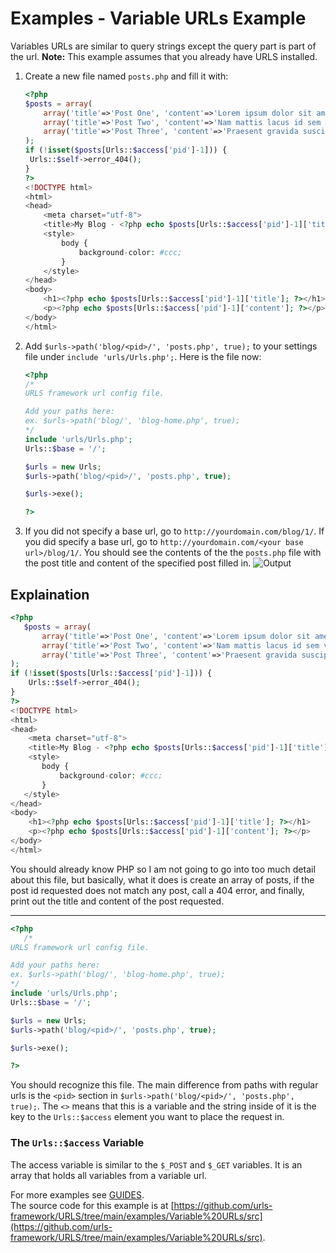 # Examples - Variable URLs Example
Variables URLs are similar to query strings except the query part is part of the url.
**Note:** This example assumes that you already have URLS installed.
1. Create a new file named `posts.php` and fill it with:
   ```PHP
   <?php
   $posts = array(
       array('title'=>'Post One', 'content'=>'Lorem ipsum dolor sit amet, consectetur adipiscing elit. Quisque in scelerisque nibh, et mattis nunc. Aliquam cursus placerat ex in varius. Phasellus urna elit, aliquam nec nulla ac, fringilla blandit justo. Nulla facilisi. Pellentesque non orci non urna venenatis egestas. Quisque gravida mi sed dui fermentum, eu tincidunt elit cursus. Sed lobortis ut turpis quis pretium. Phasellus accumsan tempus commodo. Proin nisi justo, mollis in faucibus ut, mattis a dolor. Ut congue mi tortor, nec pharetra tellus pretium non. Maecenas finibus, sapien in eleifend efficitur, risus magna volutpat sem, nec iaculis risus enim non tellus. Fusce lacinia odio a nibh molestie tincidunt. Aenean nec dui leo.'),
       array('title'=>'Post Two', 'content'=>'Nam mattis lacus id sem vulputate, vel congue nulla consectetur. Sed euismod justo eu urna molestie efficitur. Suspendisse egestas mattis feugiat. Fusce viverra varius sem. Fusce sed sollicitudin ipsum. Sed pulvinar vulputate eros, eget lobortis mi lacinia eget. Nunc egestas id velit id pellentesque. Nam aliquam vestibulum nunc at varius. Donec mauris nisl, pretium ac tempus eget, pulvinar non elit.'),
       array('title'=>'Post Three', 'content'=>'Praesent gravida suscipit hendrerit. Donec in purus hendrerit, mattis quam vel, fermentum odio. Nulla non elit molestie, tincidunt odio at, lacinia magna. Donec id elementum elit. Morbi consectetur urna arcu, dignissim dictum velit vulputate vitae. Integer sed varius lorem, a vestibulum felis. Ut tempor tortor vitae lorem posuere volutpat. Morbi consectetur neque viverra est laoreet, et faucibus turpis sagittis. In sit amet est quis enim euismod euismod. Integer sed nisi malesuada, iaculis ante vel, tempus nisl. Nulla ex risus, facilisis et ullamcorper eget, accumsan at erat. Ut vitae mollis augue, nec bibendum libero. Integer non leo eget risus euismod ornare vitae nec purus. Nam tincidunt aliquet elit.')
   );
   if (!isset($posts[Urls::$access['pid']-1])) {
   	Urls::$self->error_404();
   }
   ?>
   <!DOCTYPE html>
   <html>
   <head>
       <meta charset="utf-8">
       <title>My Blog - <?php echo $posts[Urls::$access['pid']-1]['title']; ?></title>
       <style>
		   body {
			   background-color: #ccc;
		   }
	   </style>
   </head>
   <body>
       <h1><?php echo $posts[Urls::$access['pid']-1]['title']; ?></h1>
       <p><?php echo $posts[Urls::$access['pid']-1]['content']; ?></p>
   </body>
   </html>
   ```
2. Add `$urls->path('blog/<pid>/', 'posts.php', true);` to your settings file under `include 'urls/Urls.php';`. Here is the file now:
   ```PHP
   <?php
   /*
   URLS framework url config file.
   
   Add your paths here:
   ex. $urls->path('blog/', 'blog-home.php', true);
   */
   include 'urls/Urls.php';
   Urls::$base = '/';
   
   $urls = new Urls;
   $urls->path('blog/<pid>/', 'posts.php', true);
   
   $urls->exe();
   
   ?>
   ```
5. If you did not specify a base url, go to `http://yourdomain.com/blog/1/`. If you did specify a base url, go to `http://yourdomain.com/<your base url>/blog/1/`. You should see the contents of the the `posts.php` file with the post title and content of the specified post filled in.
![Output](https://github.com/urls-framework/URLS/blob/main/examples/Variable%20URLs/example2.png?raw=true)

## Explaination
```PHP
<?php
   $posts = array(
       array('title'=>'Post One', 'content'=>'Lorem ipsum dolor sit amet, consectetur adipiscing elit. Quisque in scelerisque nibh, et mattis nunc. Aliquam cursus placerat ex in varius. Phasellus urna elit, aliquam nec nulla ac, fringilla blandit justo. Nulla facilisi. Pellentesque non orci non urna venenatis egestas. Quisque gravida mi sed dui fermentum, eu tincidunt elit cursus. Sed lobortis ut turpis quis pretium. Phasellus accumsan tempus commodo. Proin nisi justo, mollis in faucibus ut, mattis a dolor. Ut congue mi tortor, nec pharetra tellus pretium non. Maecenas finibus, sapien in eleifend efficitur, risus magna volutpat sem, nec iaculis risus enim non tellus. Fusce lacinia odio a nibh molestie tincidunt. Aenean nec dui leo.'),
       array('title'=>'Post Two', 'content'=>'Nam mattis lacus id sem vulputate, vel congue nulla consectetur. Sed euismod justo eu urna molestie efficitur. Suspendisse egestas mattis feugiat. Fusce viverra varius sem. Fusce sed sollicitudin ipsum. Sed pulvinar vulputate eros, eget lobortis mi lacinia eget. Nunc egestas id velit id pellentesque. Nam aliquam vestibulum nunc at varius. Donec mauris nisl, pretium ac tempus eget, pulvinar non elit.'),
       array('title'=>'Post Three', 'content'=>'Praesent gravida suscipit hendrerit. Donec in purus hendrerit, mattis quam vel, fermentum odio. Nulla non elit molestie, tincidunt odio at, lacinia magna. Donec id elementum elit. Morbi consectetur urna arcu, dignissim dictum velit vulputate vitae. Integer sed varius lorem, a vestibulum felis. Ut tempor tortor vitae lorem posuere volutpat. Morbi consectetur neque viverra est laoreet, et faucibus turpis sagittis. In sit amet est quis enim euismod euismod. Integer sed nisi malesuada, iaculis ante vel, tempus nisl. Nulla ex risus, facilisis et ullamcorper eget, accumsan at erat. Ut vitae mollis augue, nec bibendum libero. Integer non leo eget risus euismod ornare vitae nec purus. Nam tincidunt aliquet elit.')
);
if (!isset($posts[Urls::$access['pid']-1])) {
	Urls::$self->error_404();
}
?>
<!DOCTYPE html>
<html>
<head>
    <meta charset="utf-8">
    <title>My Blog - <?php echo $posts[Urls::$access['pid']-1]['title']; ?></title>
    <style>
	   body {
		   background-color: #ccc;
	   }
   </style>
</head>
<body>
    <h1><?php echo $posts[Urls::$access['pid']-1]['title']; ?></h1>
    <p><?php echo $posts[Urls::$access['pid']-1]['content']; ?></p>
</body>
</html>
```
You should already know PHP so I am not going to go into too much detail about this file, but basically, what it does is create an array of posts, if the post id requested does not match any post, call a 404 error, and finally, print out the title and content of the post requested.
___
```PHP
<?php
   /*
URLS framework url config file.

Add your paths here:
ex. $urls->path('blog/', 'blog-home.php', true);
*/
include 'urls/Urls.php';
Urls::$base = '/';

$urls = new Urls;
$urls->path('blog/<pid>/', 'posts.php', true);

$urls->exe();

?>
```
You should recognize this file. The main difference from paths with regular urls is the `<pid>` section in `$urls->path('blog/<pid>/', 'posts.php', true);`. The `<>` means that this is a variable and the string inside of it is the key to the `Urls::$access` element you want to place the request in.
### The `Urls::$access` Variable
The access variable is similar to the `$_POST` and `$_GET` variables. It is an array that holds all variables from a variable url.

For more examples see [GUIDES](https://github.com/urls-framework/URLS/blob/main/GUIDES.md).  
The source code for this example is at [https://github.com/urls-framework/URLS/tree/main/examples/Variable%20URLs/src](https://github.com/urls-framework/URLS/tree/main/examples/Variable%20URLs/src).
